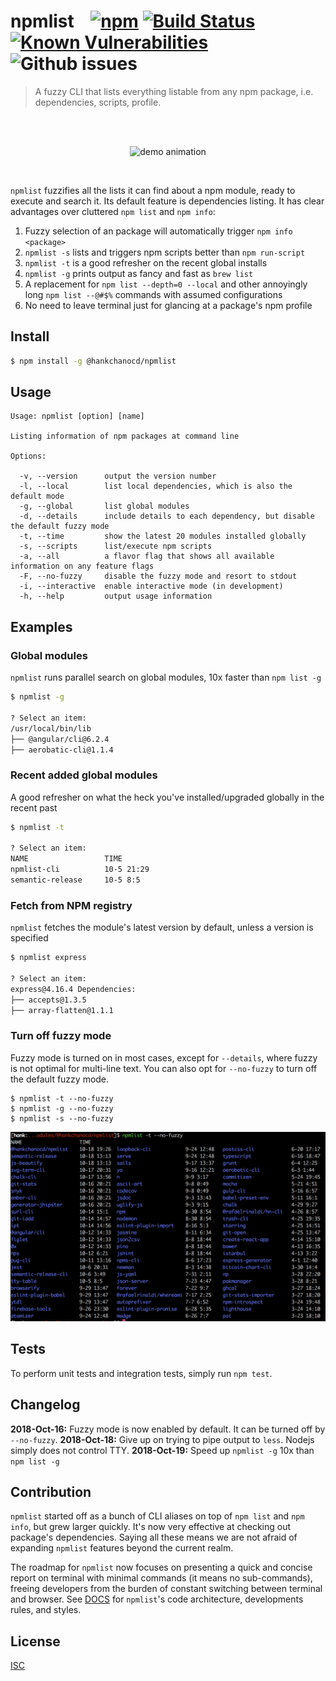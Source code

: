 # npmlist &nbsp;&nbsp; [![npm](https://img.shields.io/npm/v/@hankchanocd/npmlist.svg)](https://www.npmjs.com/package/@hankchanocd/npmlist) [![Build Status](https://travis-ci.org/hankchanocd/npmlist.svg?branch=master)](https://travis-ci.org/hankchanocd/npmlist) [![Known Vulnerabilities](https://snyk.io/test/github/hankchanocd/npmlist/badge.svg?targetFile=package.json)](https://snyk.io/test/github/hankchanocd/npmlist?targetFile=package.json) ![Github issues](https://img.shields.io/github/issues/hankchanocd/npmlist.svg)

> A fuzzy CLI that lists everything listable from any npm package, i.e. dependencies, scripts, profile.

<br />
<br />
<p align="center">
<img alt="demo animation" width="700" src="https://hankchanocd.github.io/npmlist/examples/demo.svg" />
</p>
<br />

```npmlist``` fuzzifies all the lists it can find about a npm module, ready to execute and search it. Its default feature is dependencies listing. It has clear advantages over cluttered `npm list` and `npm info`:

1. Fuzzy selection of an package will automatically trigger `npm info <package>`
2. ```npmlist -s``` lists and triggers npm scripts better than `npm run-script`
3. ```npmlist -t``` is a good refresher on the recent global installs
4. ```npmlist -g``` prints output as fancy and fast as `brew list`
4. A replacement for `npm list --depth=0 --local` and other annoyingly long `npm list --@#$%` commands with assumed configurations
5. No need to leave terminal just for glancing at a package's npm profile

## Install

```bash
$ npm install -g @hankchanocd/npmlist
```

## Usage

```
Usage: npmlist [option] [name]

Listing information of npm packages at command line

Options:

  -v, --version      output the version number
  -l, --local        list local dependencies, which is also the default mode
  -g, --global       list global modules
  -d, --details      include details to each dependency, but disable the default fuzzy mode
  -t, --time         show the latest 20 modules installed globally
  -s, --scripts      list/execute npm scripts
  -a, --all          a flavor flag that shows all available information on any feature flags
  -F, --no-fuzzy     disable the fuzzy mode and resort to stdout
  -i, --interactive  enable interactive mode (in development)
  -h, --help         output usage information
```

## Examples

### Global modules

```npmlist``` runs parallel search on global modules, 10x faster than ```npm list -g```

```bash
$ npmlist -g

? Select an item:
/usr/local/bin/lib
├── @angular/cli@6.2.4
├── aerobatic-cli@1.1.4
```

### Recent added global modules

A good refresher on what the heck you've installed/upgraded globally in the recent past

```bash
$ npmlist -t

? Select an item:
NAME                 TIME
npmlist-cli          10-5 21:29
semantic-release     10-5 8:5
```

### Fetch from NPM registry

`npmlist` fetches the module's latest version by default, unless a version is specified

```bash
$ npmlist express

? Select an item:
express@4.16.4 Dependencies:
├── accepts@1.3.5
├── array-flatten@1.1.1
```

### Turn off fuzzy mode

Fuzzy mode is turned on in most cases, except for ```--details```, where fuzzy is not optimal for multi-line text. You can also opt for ```--no-fuzzy``` to turn off the default fuzzy mode.

```
$ npmlist -t --no-fuzzy
$ npmlist -g --no-fuzzy
$ npmlist -s --no-fuzzy
```
![No-Fuzzy-Demo](./images/no-fuzzy-demo.png)



## Tests

To perform unit tests and integration tests, simply run `npm test`.

## Changelog

**2018-Oct-16:** Fuzzy mode is now enabled by default. It can be turned off by ```--no-fuzzy```.
**2018-Oct-18:** Give up on trying to pipe output to ```less```. Nodejs simply does not control TTY.
**2018-Oct-19:** Speed up ```npmlist -g``` 10x than ```npm list -g```

## Contribution

`npmlist` started off as a bunch of CLI aliases on top of `npm list` and `npm info`, but grew larger quickly. It's now very effective at checking out package's dependencies. Saying all these means we are not afraid of expanding `npmlist` features beyond the current realm.

The roadmap for `npmlist` now focuses on presenting a quick and concise report on terminal with minimal commands (it means no sub-commands), freeing developers from the burden of constant switching between terminal and browser. See [DOCS](./DOCS.md) for `npmlist`'s code architecture, developments rules, and styles.

## License

[ISC](./LICENSE.md)
